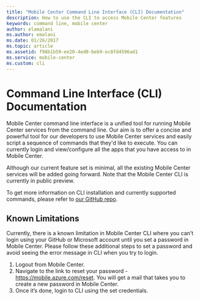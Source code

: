 ```yaml
---
title: "Mobile Center Command Line Interface (CLI) Documentation"
description: How to use the CLI to access Mobile Center features
keywords: command line, mobile center
author: elamalani
ms.author: emalani
ms.date: 01/26/2017
ms.topic: article
ms.assetid: f98b1b59-ee20-4ed0-beb9-ec8fd4596ad1
ms.service: mobile-center
ms.custom: cli
---
```


# Command Line Interface (CLI) Documentation

Mobile Center command line interface is a unified tool for running Mobile Center services from the command line. Our aim is to offer a concise and powerful tool for our developers to use Mobile Center services and easily script a sequence of commands that they'd like to execute. You can currently login and view/configure all the apps that you have access to in Mobile Center.

Although our current feature set is minimal, all the existing Mobile Center services will be added going forward. Note that the Mobile Center CLI is currently in public preview.

To get more information on CLI installation and currently supported commands, please refer to [our GitHub repo](https://github.com/Microsoft/mobile-center-cli).

## Known Limitations

Currently, there is a known limitation in Mobile Center CLI where you can’t login using your GitHub or Microsoft account until you set a password in Mobile Center. Please follow these additional steps to set a password and avoid seeing the error message in CLI when you try to login.
  1. Logout from Mobile Center.
  2. Navigate to the link to reset your password - https://mobile.azure.com/reset. You will get a mail that takes you to create a new password in Mobile Center.
  3. Once it’s done, login to CLI using the set credentials.
